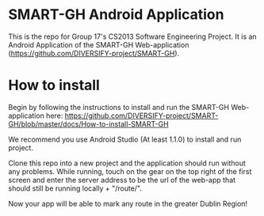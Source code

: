 # SMART-GH Android Application

This is the repo for Group 17's CS2013 Software Engineering Project.
It is an Android Application of the SMART-GH Web-application (https://github.com/DIVERSIFY-project/SMART-GH).

# How to install

Begin by following the instructions to install and run the SMART-GH Web-application here: https://github.com/DIVERSIFY-project/SMART-GH/blob/master/docs/How-to-install-SMART-GH

We recommend you use Android Studio (At least 1.1.0) to install and run project.

Clone this repo into a new project and the application should run without any problems. 
While running, touch on the gear on the top right of the first screen and enter the server address to be the url of the web-app  that should still be running locally + "/route/".

Now your app will be able to mark any route in the greater Dublin Region!




